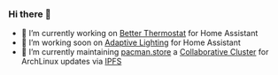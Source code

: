 ### Hi there 👋

- 🔭 I’m currently working on [Better Thermostat](https://github.com/KartoffelToby/better_thermostat/) for Home Assistant
- 🔭 I’m working soon on [Adaptive Lighting](https://github.com/basnijholt/adaptive-lighting) for Home Assistant
- 🔭 I’m currently maintaining [pacman.store](https://github.com/RubenKelevra/pacman.store) a [Collaborative Cluster](https://collab.ipfscluster.io/) for ArchLinux updates via [IPFS](https://ipfs.io/)

<a rel="me" href="https://mastodon.social/@RubenKelevra"></a>


<!--
**RubenKelevra/RubenKelevra** is a ✨ _special_ ✨ repository because its `README.md` (this file) appears on your GitHub profile.

Here are some ideas to get you started:


- 🌱 I’m currently learning ...
- 👯 I’m looking to collaborate on ...
- 🤔 I’m looking for help with ...
- 💬 Ask me about ...
- 📫 How to reach me: ...
- 😄 Pronouns: ...
- ⚡ Fun fact: ...
-->
